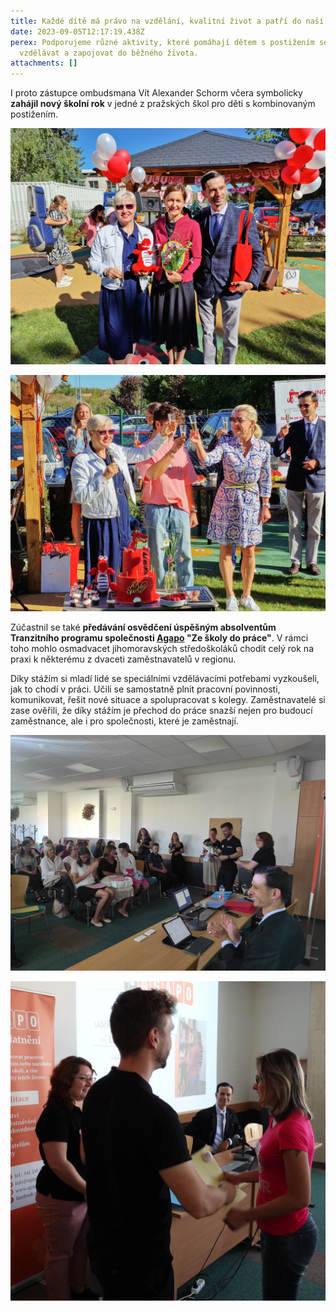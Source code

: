 ```yaml
---
title: Každé dítě má právo na vzdělání, kvalitní život a patří do naší společnosti.
date: 2023-09-05T12:17:19.438Z
perex: Podporujeme různé aktivity, které pomáhají dětem s postižením se kvalitně
  vzdělávat a zapojovat do běžného života.
attachments: []
---
```

I proto zástupce ombudsmana Vít Alexander Schorm včera symbolicky **zahájil nový školní rok** v jedné z pražských škol pro děti s kombinovaným postižením. 

![Zástupce ombudsmana a zmocněnkyně pro lidská práva při zahájení školního roku ve škole Smiling Crocodile. ](2.jpg "Zdroj: Smiling Crocodile")

![Zahájení školního roku ve škole Smiling Crocodile.](20230904_092546.jpg "Zdroj: Smiling Crocodile")

Zúčastnil se také **předávání osvědčení úspěšným absolventům Tranzitního programu společnosti [Agapo](https://www.facebook.com/agapo.cz) "Ze školy do práce"**. V rámci toho mohlo osmadvacet jihomoravských středoškoláků chodit celý rok na praxi k některému z dvaceti zaměstnavatelů v regionu. 

Díky stážím si mladí lidé se speciálními vzdělávacími potřebami vyzkoušeli, jak to chodí v práci. Učili se samostatně [](<>)plnit pracovní povinnosti, komunikovat, řešit nové situace a spolupracovat s kolegy. Zaměstnavatelé si zase ověřili, že díky stážím je přechod do práce snazší nejen pro budoucí zaměstnance, ale i pro společnosti, které je zaměstnají. 

![Předávání osvědčení úspěšným absolventům Tranzitního programu společnosti Agapo "Ze školy do práce" proběhlo za účasti zástupce ombudsmana v prostorech naší Kanceláře.](372985651_611456624502945_7995546035226120878_n.jpg "Zástupce ombudsmana prozradil, že v příštích letech nabídne i naše Kancelář stáže v tranzitním programu.")

![Předávání osvědčení úspěšným absolventům Tranzitního programu společnosti Agapo "Ze školy do práce" proběhlo za účasti zástupce ombudsmana v prostorech naší Kanceláře.](373550900_611457981169476_340965469109437452_n.jpg)